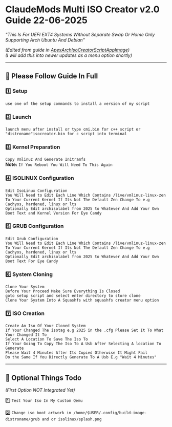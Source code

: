 # ClaudeMods Multi ISO Creator v2.0 Guide 22-06-2025  

*"This Is For UEFI EXT4 Systems Without Separate Swap Or Home Only Supporting Arch Ubuntu And Debian"*  

*(Edited from guide in [ApexArchIsoCreatorScriptAppImage](https://github.com/claudemods/ApexArchIsoCreatorScriptAppImage))*  
*(I will add this into newer updates as a menu option shortly)*  

---

## 🔧 Please Follow Guide In Full  

### 1️⃣ Setup  
`use one of the setup commands to install a version of my script`  

### 2️⃣ Launch  
`launch menu after install or type cmi.bin for c++ script or "distroname"isocreator.bin for c script into terminal`  

### 3️⃣ Kernel Preparation  
`Copy Vmlinuz And Generate Initramfs`  
**Note:** `If You Reboot You Will Need To This Again`  

### 4️⃣ ISOLINUX Configuration  
`Edit IsoLinux Configuration`  
`You Will Need to Edit Each Line Which Contains /live/vmlinuz-linux-zen`  
`To Your Current Kernel If Its Not The Default Zen Change To e.g Cachyos, hardened, linux or lts`  
`Optionally Edit archisolabel from 2025 to Whatever And Add Your Own Boot Text and Kernel Version For Eye Candy`  

### 5️⃣ GRUB Configuration  
`Edit Grub Configuration`  
`You Will Need to Edit Each Line Which Contains /live/vmlinuz-linux-zen`  
`To Your Current Kernel If Its Not The Default Zen Change To e.g Cachyos, hardened, linux or lts`  
`Optionally Edit archisolabel from 2025 to Whatever And Add Your Own Boot Text For Eye Candy`  

### 6️⃣ System Cloning  
`Clone Your System`  
`Before Your Proceed Make Sure Everything Is Closed`  
`goto setup script and select enter directory to store clone`  
`Clone Your System Into A Squashfs with squashfs creator menu option`  

### 7️⃣ ISO Creation  
`Create An Iso Of Your Cloned System`  
`If Your Changed The isotag e.g 2025 in the .cfg Please Set It To What Your Changed It To`  
`Select A Location To Save The Iso To`  
`If Your Going To Copy The Iso To A Usb After Selecting A location To Generate`  
`Please Wait 4 Minutes After Its Copied Otherwise It Might Fail`  
`Do the Same If You Directly Generate To A Usb E.g "Wait 4 Minutes"`  

---

## 🌟 Optional Things Todo  
*(First Option NOT Integrated Yet)*  

1️⃣ `Test Your Iso In My Custom Qemu`  

2️⃣ `Change iso boot artwork in /home/$USER/.config/build-image-distroname/grub and or isolinux/splash.png`  
